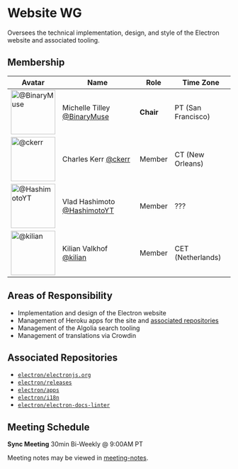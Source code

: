 # Website WG

Oversees the technical implementation, design, and style of the Electron website and associated tooling.

## Membership

| Avatar | Name | Role | Time Zone |
| -------------------------------------------|----------------------|----------------------------| -------- |
| <img src="https://github.com/BinaryMuse.png" width=100 alt="@BinaryMuse">  | Michelle Tilley [@BinaryMuse](https://github.com/BinaryMuse) | **Chair** | PT (San Francisco) |
| <img src="https://github.com/ckerr.png" width=100 alt="@ckerr">  | Charles Kerr [@ckerr](https://github.com/ckerr) | Member | CT (New Orleans) |
| <img src="https://github.com/HashimotoYT.png" width=100 alt="@HashimotoYT">  | Vlad Hashimoto [@HashimotoYT](https://github.com/HashimotoYT) | Member | ??? |
| <img src="https://github.com/kilian.png" width=100 alt="@kilian">  | Kilian Valkhof [@kilian](https://github.com/kilian) | Member | CET (Netherlands) |

## Areas of Responsibility

* Implementation and design of the Electron website
* Management of Heroku apps for the site and [associated repositories](#associated-repositories)
* Management of the Algolia search tooling
* Management of translations via Crowdin

## Associated Repositories

- [`electron/electronjs.org`](https://github.com/electron/electronjs.org)
- [`electron/releases`](https://github.com/electron/releases)
- [`electron/apps`](https://github.com/electron/apps)
- [`electron/i18n`](https://github.com/electron/i18n)
- [`electron/electron-docs-linter`](https://github.com/electron/electron-docs-linter)

## Meeting Schedule

**Sync Meeting** 30min Bi-Weekly @ 9:00AM PT

Meeting notes may be viewed in [meeting-notes](meeting-notes).
